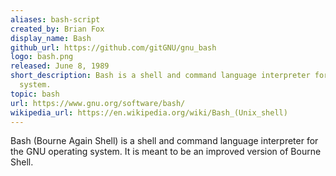 ```yaml
---
aliases: bash-script
created_by: Brian Fox
display_name: Bash
github_url: https://github.com/gitGNU/gnu_bash
logo: bash.png
released: June 8, 1989
short_description: Bash is a shell and command language interpreter for the GNU operating
  system.
topic: bash
url: https://www.gnu.org/software/bash/
wikipedia_url: https://en.wikipedia.org/wiki/Bash_(Unix_shell)
---
```

Bash (Bourne Again Shell) is a shell and command language interpreter for the GNU operating system. It is meant to be an improved version of Bourne Shell.
